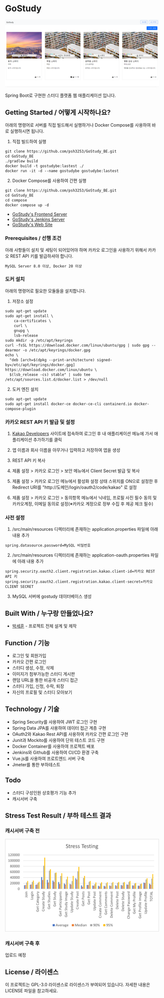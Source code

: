 # GoStudy

![](header.png)

Spring Boot로 구현한 스터디 플랫폼 웹 애플리케이션 입니다.

## Getting Started / 어떻게 시작하나요?

아래의 명령어로 서버를 직접 빌드해서 실행하거나 Docker Compose를 사용하여 바로 실행하시면 됩니다.
1. 직접 빌드하여 실행
```
git clone https://github.com/psh3253/GoStudy_BE.git
cd GoStudy_BE
./gradlew build
docker build -t gostudybe:lastest ./
docker run -it -d --name gostudybe gostudybe:lastest
```

2. Docker Compose를 사용하여 간편 실행
```
git clone https://github.com/psh3253/GoStudy_BE.git
cd GoStudy_BE
cd compose
docker compose up -d
```
+ [GoStudy's Frontend Server](https://github.com/psh3253/go_study_fe)
+ [GoStudy's Jenkins Server](http://be.goStudy.kr:8080)
+ [GoStudy's Web Site](http://gostudy.kro.kr:8080)

### Prerequisites / 선행 조건

아래 사항들이 설치 및 세팅이 되어있어야 하며 카카오 로그인을 사용하기 위해서 카카오 REST API 키를 발급하셔야 합니다.

```
MySQL Server 8.0 이상, Docker 20 이상
```

### 도커 설치
아래의 명령어로 필요한 모듈들을 설치합니다.

1. 저장소 설정
```
sudo apt-get update
sudo apt-get install \
    ca-certificates \
    curl \
    gnupg \
    lsb-release
sudo mkdir -p /etc/apt/keyrings
curl -fsSL https://download.docker.com/linux/ubuntu/gpg | sudo gpg --dearmor -o /etc/apt/keyrings/docker.gpg
echo \
  "deb [arch=$(dpkg --print-architecture) signed-by=/etc/apt/keyrings/docker.gpg] https://download.docker.com/linux/ubuntu \
  $(lsb_release -cs) stable" | sudo tee /etc/apt/sources.list.d/docker.list > /dev/null
```

2. 도커 엔진 설치
```
sudo apt-get update
sudo apt-get install docker-ce docker-ce-cli containerd.io docker-compose-plugin
```

### 카카오 REST API 키 발급 및 설정
1. [Kakao Developers](https://developers.kakao.com/) 사이트에 접속하여 로그인 후 내 애플리케이션 메뉴에 가서 애플리케이션 추가하기를 클릭

2. 앱 이름과 회사 이름을 아무거나 입력하고 저장하여 앱을 생성

3. REST API 키 복사

4. 제품 설정 > 카카오 로그인 > 보안 메뉴에서 Client Secret 발급 및 복사

5. 제품 설정 > 카카오 로그인 메뉴에서 활성화 설정 상태 스위치를 ON으로 설정한 후 Redirect URI를 "http://도메인/login/oauth2/code/kakao" 로 설정

6. 제품 설정 > 카카오 로그인 > 동의항목 메뉴에서 닉네임, 프로필 사진 필수 동의 및 카카오계정, 이메일 동의로 설정(※카카오 계정으로 정부 수집 후 제공 체크 필수)

### 사전 설정
1. /src/main/resources 디렉터리에 존재하는 application.properties 파일에 아래 내용 추가
```
spring.datasource.password=MySQL 비밀번호
```

2. /src/main/resources 디렉터리에 존재하는 application-oauth.properties 파일에 아래 내용 추가
```
spring.security.oauth2.client.registration.kakao.client-id=카카오 REST API 키
spring.security.oauth2.client.registration.kakao.client-secret=카카오 CLIENT SECRET
```

3. MySQL 서버에 gostudy 데이터베이스 생성


## Built With / 누구랑 만들었나요?

* [박세훈](https://github.com/psh3253) - 프로젝트 전체 설계 및 제작

## Function / 기능
+ 로그인 및 회원가입
+ 카카오 간편 로그인
+ 스터디 생성, 수정, 삭제
+ 이미지가 첨부가능한 스터디 게시판
+ 랜덤 URL을 통한 비공개 스터디 접근
+ 스터디 가입, 신청, 수락, 퇴장
+ 자신의 프로필 및 스터디 모아보기

## Technology / 기술

+ Spring Security를 사용하여 JWT 로그인 구현
+ Spring Data JPA를 사용하여 데이터 접근 계층 구현
+ OAuth2와 Kakao Rest API를 사용하여 카카오 간편 로그인 구현
+ Junit과 Mockito를 사용하여 단위 테스트 코드 구현
+ Docker Container를 사용하여 프로젝트 배포
+ Jenkins와 Github를 사용하여 CI/CD 환경 구축
+ Vue.js를 사용하여 프로트엔드 서버 구축
+ Jmeter를 통한 부하테스트

## Todo
+ 스터디 구성인원 상호평가 기능 추가
+ 캐시서버 구축

## Stress Test Result / 부하 테스트 결과

### 캐시서버 구축 전
![](stress_testing_1.png)

### 캐시서버 구축 후
업로드 예정

## License / 라이센스

이 프로젝트는 GPL-3.0 라이센스로 라이센스가 부여되어 있습니다. 자세한 내용은 LICENSE 파일을 참고하세요.
